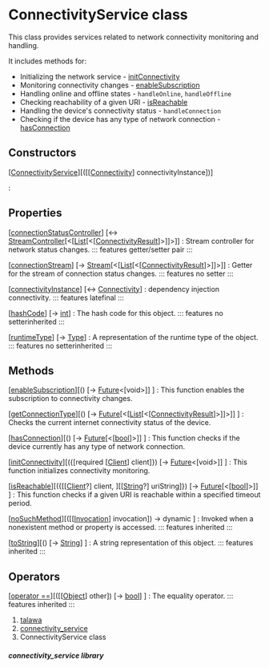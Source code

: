 
<div>

# ConnectivityService class

</div>


This class provides services related to network connectivity monitoring
and handling.

It includes methods for:

-   Initializing the network service -
    [initConnectivity](../services_third_party_service_connectivity_service/ConnectivityService/initConnectivity.md)
-   Monitoring connectivity changes -
    [enableSubscription](../services_third_party_service_connectivity_service/ConnectivityService/enableSubscription.md)
-   Handling online and offline states - `handleOnline`, `handleOffline`
-   Checking reachability of a given URI -
    [isReachable](../services_third_party_service_connectivity_service/ConnectivityService/isReachable.md)
-   Handling the device\'s connectivity status - `handleConnection`
-   Checking if the device has any type of network connection -
    [hasConnection](../services_third_party_service_connectivity_service/ConnectivityService/hasConnection.md)



## Constructors

[[ConnectivityService](../services_third_party_service_connectivity_service/ConnectivityService/ConnectivityService.md)][([[[Connectivity](https://pub.dev/documentation/connectivity_plus/6.1.2/connectivity_plus/Connectivity-class.md)] connectivityInstance])]

:   



## Properties

[[connectionStatusController](../services_third_party_service_connectivity_service/ConnectivityService/connectionStatusController.md)] [↔ [StreamController](https://api.flutter.dev/flutter/dart-async/StreamController-class.html)[\<[[List](https://api.flutter.dev/flutter/dart-core/List-class.html)[\<[[ConnectivityResult](https://pub.dev/documentation/connectivity_plus_platform_interface/2.0.1/connectivity_plus_platform_interface/ConnectivityResult.html)]\>]]\>]]
:   Stream controller for network status changes.
    ::: features
    getter/setter pair
    :::

[[connectionStream](../services_third_party_service_connectivity_service/ConnectivityService/connectionStream.md)] [→ [Stream](https://api.flutter.dev/flutter/dart-core/Stream-class.html)[\<[[List](https://api.flutter.dev/flutter/dart-core/List-class.html)[\<[[ConnectivityResult](https://pub.dev/documentation/connectivity_plus_platform_interface/2.0.1/connectivity_plus_platform_interface/ConnectivityResult.html)]\>]]\>]]
:   Getter for the stream of connection status changes.
    ::: features
    no setter
    :::

[[connectivityInstance](../services_third_party_service_connectivity_service/ConnectivityService/connectivityInstance.md)] [↔ [Connectivity](https://pub.dev/documentation/connectivity_plus/6.1.2/connectivity_plus/Connectivity-class.html)]
:   dependency injection connectivity.
    ::: features
    latefinal
    :::

[[hashCode](https://api.flutter.dev/flutter/dart-core/Object/hashCode.html)] [→ [int](https://api.flutter.dev/flutter/dart-core/int-class.html)]
:   The hash code for this object.
    ::: features
    no setterinherited
    :::

[[runtimeType](https://api.flutter.dev/flutter/dart-core/Object/runtimeType.html)] [→ [Type](https://api.flutter.dev/flutter/dart-core/Type-class.html)]
:   A representation of the runtime type of the object.
    ::: features
    no setterinherited
    :::



## Methods

[[enableSubscription](../services_third_party_service_connectivity_service/ConnectivityService/enableSubscription.md)][() [→ [Future](https://api.flutter.dev/flutter/dart-core/Future-class.html)\<[void\>]] ]
:   This function enables the subscription to connectivity changes.

[[getConnectionType](../services_third_party_service_connectivity_service/ConnectivityService/getConnectionType.md)][() [→ [Future](https://api.flutter.dev/flutter/dart-core/Future-class.html)[\<[[List](https://api.flutter.dev/flutter/dart-core/List-class.html)[\<[[ConnectivityResult](https://pub.dev/documentation/connectivity_plus_platform_interface/2.0.1/connectivity_plus_platform_interface/ConnectivityResult.html)]\>]]\>]] ]
:   Checks the current internet connectivity status of the device.

[[hasConnection](../services_third_party_service_connectivity_service/ConnectivityService/hasConnection.md)][() [→ [Future](https://api.flutter.dev/flutter/dart-core/Future-class.html)[\<[[bool](https://api.flutter.dev/flutter/dart-core/bool-class.html)]\>]] ]
:   This function checks if the device currently has any type of network
    connection.

[[initConnectivity](../services_third_party_service_connectivity_service/ConnectivityService/initConnectivity.md)][({[required [[Client](https://pub.dev/documentation/http/1.2.2/http/Client-class.md)] client]}) [→ [Future](https://api.flutter.dev/flutter/dart-core/Future-class.html)\<[void\>]] ]
:   This function initializes connectivity monitoring.

[[isReachable](../services_third_party_service_connectivity_service/ConnectivityService/isReachable.md)][({[[[Client](https://pub.dev/documentation/http/1.2.2/http/Client-class.md)?] client, ][[[String](https://api.flutter.dev/flutter/dart-core/String-class.html)?] uriString]}) [→ [Future](https://api.flutter.dev/flutter/dart-core/Future-class.html)[\<[[bool](https://api.flutter.dev/flutter/dart-core/bool-class.html)]\>]] ]
:   This function checks if a given URI is reachable within a specified
    timeout period.

[[noSuchMethod](https://api.flutter.dev/flutter/dart-core/Object/noSuchMethod.html)][([[[Invocation](https://api.flutter.dev/flutter/dart-core/Invocation-class.md)] invocation]) → dynamic ]
:   Invoked when a nonexistent method or property is accessed.
    ::: features
    inherited
    :::

[[toString](https://api.flutter.dev/flutter/dart-core/Object/toString.html)][() [→ [String](https://api.flutter.dev/flutter/dart-core/String-class.html)] ]
:   A string representation of this object.
    ::: features
    inherited
    :::



## Operators

[[operator ==](https://api.flutter.dev/flutter/dart-core/Object/operator_equals.html)][([[[Object](https://api.flutter.dev/flutter/dart-core/Object-class.md)] other]) [→ [bool](https://api.flutter.dev/flutter/dart-core/bool-class.html)] ]
:   The equality operator.
    ::: features
    inherited
    :::







1.  [talawa](../index.md)
2.  [connectivity_service](../services_third_party_service_connectivity_service/)
3.  ConnectivityService class

##### connectivity_service library







